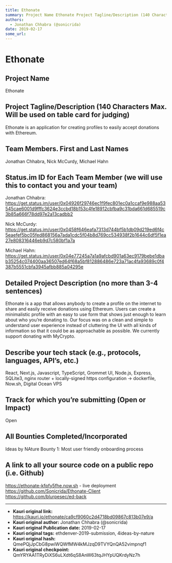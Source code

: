 ```yaml
---
title: Ethonate
summary: Project Name Ethonate Project Tagline/Description (140 Characters Max. Will be used on table card for judging) Ethonate is an application for creating profiles to easily accept donations with Ethereum. Team Members. First and Last Names Jonathan Chhabra, Nick McCurdy, Michael Hahn Status.im ID for Each Team Member (we will use this to contact you and your team) Jonathan Chhabra- https-//get.status.im/user/0x04926f29746ec1f9fec801ec0a1ccaf9e988aa53545cae6001d9fffc3624e3ccbd18b153c4fe18912cbfba9c3
authors:
  - Jonathan Chhabra (@sonicrida)
date: 2019-02-17
some_url: 
---
```


# Ethonate


## Project Name
Ethonate

## Project Tagline/Description (140 Characters Max. Will be used on table card for judging)
Ethonate is an application for creating profiles to easily accept donations with Ethereum.

## Team Members. First and Last Names
Jonathan Chhabra, Nick McCurdy, Michael Hahn

## Status.im ID for Each Team Member (we will use this to contact you and your team)
Jonathan Chhabra: https://get.status.im/user/0x04926f29746ec1f9fec801ec0a1ccaf9e988aa53545cae6001d9fffc3624e3ccbd18b153c4fe18912cbfba9c31bda661d685519c3b85a666f78dd97e2a13cadbb2

Nick McCurdy: https://get.status.im/user/0x0458f646eafa7313d744bf5b1db09d219ed6f4c5eaefef5bc05fed868156a7ada1cdc5f04b8d769cc534938f2b1644c6df5f1ea27e808316446eb9d7c580bf1a7a

Michael Hahn: 
https://get.status.im/user/0x04e77245a7a1a9afcbd901a63ec9179bebe1dbab35254c074400aa36507ed64f68a5bf812886486e723a71ac4fa93689c0f4387b5551cbfa3945afbb885a04295e

## Detailed Project Description (no more than 3-4 sentences)
Ethonate is a app that allows anybody to create a profile on the internet to share and easily receive donations using Ethereum. Users can create a minimalistic profile with an easy to use form that shows just enough to learn about who you’re donating to. Our focus was on a clean and simple to understand user experience instead of cluttering the UI with all kinds of information so that it could be as approachable as possible. We currently support donating with MyCrypto.


## Describe your tech stack (e.g., protocols, languages, API’s, etc.)
React, Next.js, Javascript, TypeScript, Grommet UI, Node.js, Express, SQLite3, nginx router + locally-signed https configuration -> dockerfile, Now.sh, Digital Ocean VPS


## Track for which you’re submitting (Open or Impact)
Open


## All Bounties Completed/Incorporated
Ideas by NAture Bounty 1: Most user friendly onboarding process

## A link to all your source code on a public repo (i.e. Github)
https://ethonate-kfpfy5fhe.now.sh - live deployment
https://github.com/Sonicrida/Ethonate-Client
https://github.com/blurpesec/ed-back





---

- **Kauri original link:** https://kauri.io/ethonate/ca9cf9060c2d4718bd09867c813b07e9/a
- **Kauri original author:** Jonathan Chhabra (@sonicrida)
- **Kauri original Publication date:** 2019-02-17
- **Kauri original tags:** ethdenver-2019-submission, 4ideas-by-nature
- **Kauri original hash:** QmePQjJpCbG8pwiWQWfMW4kMJzqD9TVYQnQA52vimpnqf1
- **Kauri original checkpoint:** QmYRYAA1TRyDiXS6uLXdt6qS8AnW63tqJHYpUQKrdyNz7h



